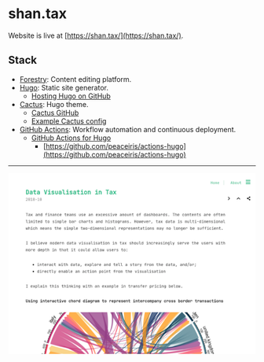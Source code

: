 # shan.tax

Website is live at [https://shan.tax/](https://shan.tax/).

## Stack

- [Forestry](https://forestry.io/): Content editing platform.
- [Hugo](https://gohugo.io/): Static site generator.
  - [Hosting Hugo on GitHub](https://gohugo.io/hosting-and-deployment/hosting-on-github/)
- [Cactus](https://themes.gohugo.io/hugo-theme-cactus/): Hugo theme.
  - [Cactus GitHub](https://github.com/monkeyWzr/hugo-theme-cactus)
  - [Example Cactus config](https://github.com/monkeyWzr/hugo-theme-cactus/blob/master/exampleSite/config.toml)
- [GitHub Actions](https://docs.github.com/en/free-pro-team@latest/actions/quickstart): Workflow automation and continuous deployment.
  - [GitHub Actions for Hugo](https://github.com/marketplace/actions/hugo-setup)
    - [https://github.com/peaceiris/actions-hugo](https://github.com/peaceiris/actions-hugo)

---

![Website screenshot](static/uploads/shan-tax-screenshot.png)
